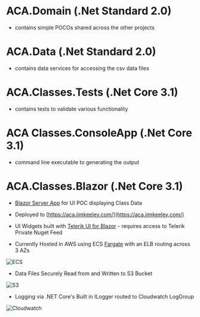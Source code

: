 # ACA.Domain (.Net Standard 2.0)
- contains simple POCOs shared across the other projects

# ACA.Data  (.Net Standard 2.0)
- contains data services for accessing the csv data files

# ACA.Classes.Tests (.Net Core 3.1)
- contains tests to validate various functionality

# ACA Classes.ConsoleApp (.Net Core 3.1)
- command line executable to generating the output

# ACA.Classes.Blazor (.Net Core 3.1)
  
- [Blazor Server App](https://docs.microsoft.com/en-us/aspnet/core/blazor/hosting-models?view=aspnetcore-3.1#blazor-server) for UI POC displaying Class Data

- Deployed to [https://aca.jimkeeley.com/](https://aca.jimkeeley.com/)

- UI Widgets built with [Telerik UI for Blazor](https://www.telerik.com/blazor-ui) - requires access to Telerik Private Nuget Feed

- Currently Hosted in AWS using ECS [Fargate](https://aws.amazon.com/fargate/) with an ELB routing across 3 AZs

![ECS](https://acapublicimages.s3.us-east-2.amazonaws.com/EcsCluster.png "ECS")

- Data Files Securely Read from and Written to S3 Bucket

![S3](https://acapublicimages.s3.us-east-2.amazonaws.com/s3.png "S3")

- Logging via .NET Core's Built in ILogger routed to Cloudwatch LogGroup

![Cloudwatch](https://acapublicimages.s3.us-east-2.amazonaws.com/CloudWatch.png "Cloudwatch")
